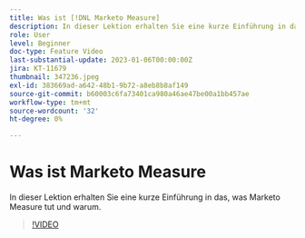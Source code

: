 ```yaml
---
title: Was ist [!DNL Marketo Measure]
description: In dieser Lektion erhalten Sie eine kurze Einführung in das, was Marketo Measure tut und warum.
role: User
level: Beginner
doc-type: Feature Video
last-substantial-update: 2023-01-06T00:00:00Z
jira: KT-11679
thumbnail: 347236.jpeg
exl-id: 383669ad-a642-48b1-9b72-a8eb8b8af149
source-git-commit: b60003c6fa73401ca980a46ae47be00a1bb457ae
workflow-type: tm+mt
source-wordcount: '32'
ht-degree: 0%

---
```


# Was ist Marketo Measure

In dieser Lektion erhalten Sie eine kurze Einführung in das, was Marketo Measure tut und warum.

>[!VIDEO](https://video.tv.adobe.com/v/347236/?quality=12&learn=on)
